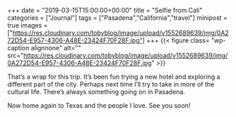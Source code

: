 +++
date = "2019-03-15T15:00:00+00:00"
title = "Selfie from Cali"
categories = ["Journal"]
tags = ["Pasadena","California","travel"]
minipost = true
images = ["https://res.cloudinary.com/tobyblog/image/upload/v1552689639/img/0A272D54-E957-4306-A48E-23424F70F28F.jpg"]
+++
{{< figure class= "wp-caption alignnone" alt="" src="https://res.cloudinary.com/tobyblog/image/upload/v1552689639/img/0A272D54-E957-4306-A48E-23424F70F28F.jpg" >}}

That’s a wrap for this trip. It’s been fun trying a new hotel and exploring a different part of the city. Perhaps next time I’ll try to take in more of the cultural life. There’s always something going on in Pasadena.

Now home again to Texas and the people I love. See you soon!
